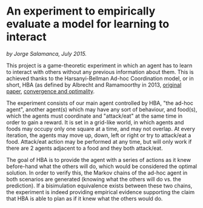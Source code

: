 # An experiment to empirically evaluate a model for learning to interact

*by Jorge Salamanca, July 2015.*

This project is a game-theoretic experiment in which an agent has to learn to interact with others without any previous information about them. This is achieved thanks to the Harsanyi-Bellman Ad-hoc Coordination model, or in short, HBA (as defined by Albrecht and Ramamoorthy in 2013, [original paper]( https://arxiv.org/abs/1506.01170), [convergence and optimality](https://dslpitt.org/uai/papers/14/p12-albrecht.pdf).

The experiment consists of our main agent controlled by HBA, "the ad-hoc agent", another agent(s) which may have any sort of behaviour, and food(s), which the agents must coordinate and "attack/eat" at the same time in order to gain a reward. It is set in a grid-like world, in which agents and foods may occupy only one square at a time, and may not overlap. At every iteration, the agents may move up, down, left or right or try to attack/eat a food. Attack/eat action may be performed at any time, but will only work if there are 2 agents adjacent to a food and they both attack/eat.

The goal of HBA is to provide the agent with a series of actions as it knew before-hand what the others will do, which would be considered the optimal solution. In order to verify this, the Markov chains of the ad-hoc agent in both scenarios are generated (knowing what the others will do vs. the prediction). If a bisimulation equivalence exists between these two chains, the experiment is indeed providing empirical evidence supporting the claim that HBA is able to plan as if it knew what the others would do.
